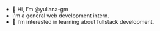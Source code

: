- 👋 Hi, I’m @yuliana-gm
- I'm a general web development intern. 
- 👀 I’m interested in learning about fullstack development.

<!---
yuliana-gm/yuliana-gm is a ✨ special ✨ repository because its `README.md` (this file) appears on your GitHub profile.
You can click the Preview link to take a look at your changes.
--->
